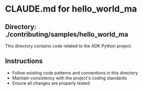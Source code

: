 # CLAUDE.md for hello_world_ma

## Directory: ./contributing/samples/hello_world_ma

This directory contains code related to the ADK Python project.

## Instructions
- Follow existing code patterns and conventions in this directory
- Maintain consistency with the project's coding standards
- Ensure all changes are properly tested
